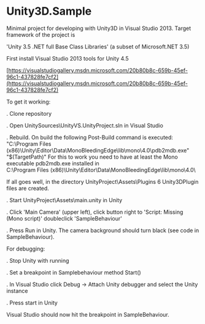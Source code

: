 Unity3D.Sample
==============

Minimal project for developing with Unity3D in Visual Studio 2013. Target framework of the project is 

'Unity 3.5 .NET full Base Class Libraries' (a subset of Microsoft.NET 3.5)

First install Visual Studio 2013 tools for Unity 4.5

[https://visualstudiogallery.msdn.microsoft.com/20b80b8c-659b-45ef-96c1-437828fe7cf2](https://visualstudiogallery.msdn.microsoft.com/20b80b8c-659b-45ef-96c1-437828fe7cf2)

To get it working:

. Clone repository

. Open UnitySources\UnityVS.UnityProject.sln in Visual Studio

. Rebuild. 
On build the following Post-Build command is executed:
"C:\Program Files (x86)\Unity\Editor\Data\MonoBleedingEdge\lib\mono\4.0\pdb2mdb.exe" "$(TargetPath)"
For this to work you need to have at least the Mono executable pdb2mdb.exe installed in  
C:\Program Files (x86)\Unity\Editor\Data\MonoBleedingEdge\lib\mono\4.0\

If all goes well, in the directory UnityProject\Assets\Plugins 6 Unity3DPlugin files are created.

. Start UnityProject\Assets\main.unity in Unity

. Click 'Main Camera' (upper left), click button right to 'Script: Missing (Mono script)' doubleclick 'SampleBehaviour' 

. Press Run in Unity.
The camera background should turn black (see code in SampleBehaviour).

For debugging:

. Stop Unity with running

. Set a breakpoint in Samplebehaviour method Start()

. In Visual Studio click Debug ->   Attach Unity debugger and select the Unity instance

. Press start in Unity

Visual Studio should now hit the breakpoint in SampleBehaviour.
